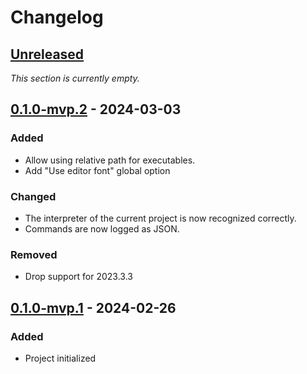 <!-- Keep a Changelog guide -> https://keepachangelog.com -->

# Changelog


## [Unreleased]

<i>This section is currently empty.</i>


## [0.1.0-mvp.2] - 2024-03-03

### Added

* Allow using relative path for executables.
* Add "Use editor font" global option

### Changed

* The interpreter of the current project is now recognized correctly.
* Commands are now logged as JSON.

### Removed

* Drop support for 2023.3.3


## [0.1.0-mvp.1] - 2024-02-26

### Added

* Project initialized


  [Unreleased]: https://github.com/InSyncWithFoo/pyright-plugin/compare/v0.1.0-mvp.2..HEAD
  [0.1.0-mvp.2]: https://github.com/InSyncWithFoo/pyright-plugin/compare/v0.1.0-mvp.1..v0.1.0-mvp.2
  [0.1.0-mvp.1]: https://github.com/InSyncWithFoo/pyright-plugin/commits
